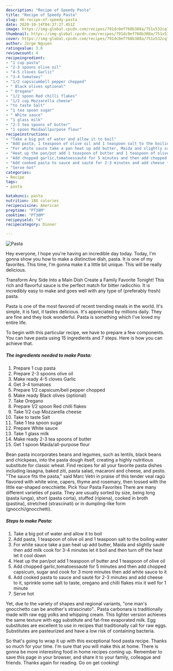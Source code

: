 ```yaml
---
description: "Recipe of Speedy Pasta"
title: "Recipe of Speedy Pasta"
slug: 46-recipe-of-speedy-pasta
date: 2020-10-14T04:37:27.451Z
image: https://img-global.cpcdn.com/recipes/791dc0ef768b388a/751x532cq70/pasta-recipe-main-photo.jpg
thumbnail: https://img-global.cpcdn.com/recipes/791dc0ef768b388a/751x532cq70/pasta-recipe-main-photo.jpg
cover: https://img-global.cpcdn.com/recipes/791dc0ef768b388a/751x532cq70/pasta-recipe-main-photo.jpg
author: Jorge Nguyen
ratingvalue: 3.6
reviewcount: 4
recipeingredient:
- "1 cup pasta"
- "2-3 spoons olive oil"
- "4-5 cloves Garlic"
- "3-4 tomatoes"
- "1/2 capsicumbell pepper chopped"
- " Black olives optional"
- " Oregano"
- "1/2 spoon Red chilli flakes"
- "1/2 cup Mozzarella cheese"
- "to taste Salt"
- "1 tea spoon sugar"
- " White sauce"
- "1 glass milk"
- "2-3 tea spoons of butter"
- "1 spoon Maidaallpurpose flour"
recipeinstructions:
- "Take a big pot of water and allow it to boil"
- "Add pasta, 1 teaspoon of olive oil and 1 teaspoon salt to the boiling water"
- "For white sauce take a pan heat up add butter, Maida and slightly sauté then add milk cook for 3-4 minutes let it boil and then turn off the heat let it cool down"
- "Heat up the pan/pot add 1 teaspoon of butter and 1 teaspoon of olive oil"
- "Add chopped garlic,tomatoessauté for 5 minutes and then add chopped capsicum, sugar and cook for 3 more minutes then add white sauce to it"
- "Add cooked pasta to sauce and sauté for 2-3 minutes and add cheese to it, sprinkle some salt to taste, oregano and chilli flakes mix it well for 1 minute"
- "Serve hot"
categories:
- Recipe
tags:
- pasta

katakunci: pasta 
nutrition: 188 calories
recipecuisine: American
preptime: "PT38M"
cooktime: "PT38M"
recipeyield: "4"
recipecategory: Dinner

---
```



![Pasta](https://img-global.cpcdn.com/recipes/791dc0ef768b388a/751x532cq70/pasta-recipe-main-photo.jpg)

Hey everyone, I hope you're having an incredible day today. Today, I'm gonna show you how to make a distinctive dish, pasta. It is one of my favorites. This time, I'm gonna make it a little bit unique. This will be really delicious.

Transform Any Side Into a Main Dish Create a Family Favorite Tonight! This rich and flavorful sauce is the perfect match for bitter radicchio. It is incredibly easy to make and goes well with any type of (preferably fresh) pasta.

Pasta is one of the most favored of recent trending meals in the world. It's simple, it is fast, it tastes delicious. It's appreciated by millions daily. They are fine and they look wonderful. Pasta is something which I've loved my entire life.


To begin with this particular recipe, we have to prepare a few components. You can have pasta using 15 ingredients and 7 steps. Here is how you can achieve that.

<!--inarticleads1-->

##### The ingredients needed to make Pasta:

1. Prepare 1 cup pasta
1. Prepare 2-3 spoons olive oil
1. Make ready 4-5 cloves Garlic
1. Get 3-4 tomatoes
1. Prepare 1/2 capsicum/bell pepper chopped
1. Make ready  Black olives (optional)
1. Take  Oregano
1. Prepare 1/2 spoon Red chilli flakes
1. Take 1/2 cup Mozzarella cheese
1. Take to taste Salt
1. Take 1 tea spoon sugar
1. Prepare  White sauce
1. Take 1 glass milk
1. Make ready 2-3 tea spoons of butter
1. Get 1 spoon Maida/all-purpose flour


Bean pasta incorporates beans and legumes, such as lentils, black beans and chickpeas, into the pasta dough itself, creating a highly nutritious substitute for classic wheat. Find recipes for all your favorite pasta dishes including lasagna, baked ziti, pasta salad, macaroni and cheese, and pesto. &#34;The sauce fits the pasta,&#34; said Marc Vetri in praise of this tender veal ragù flavored with white wine, capers, thyme and rosemary, then tossed with the little ear-shaped orecchiette. Pick Your Pasta Favorites There are many different varieties of pasta. They are usually sorted by size, being long (pasta lunga), short (pasta corta), stuffed (ripiena), cooked in broth (pastina), stretched (strascinati) or in dumpling-like form (gnocchi/gnocchetti). 

<!--inarticleads2-->

##### Steps to make Pasta:

1. Take a big pot of water and allow it to boil
1. Add pasta, 1 teaspoon of olive oil and 1 teaspoon salt to the boiling water
1. For white sauce take a pan heat up add butter, Maida and slightly sauté then add milk cook for 3-4 minutes let it boil and then turn off the heat let it cool down
1. Heat up the pan/pot add 1 teaspoon of butter and 1 teaspoon of olive oil
1. Add chopped garlic,tomatoessauté for 5 minutes and then add chopped capsicum, sugar and cook for 3 more minutes then add white sauce to it
1. Add cooked pasta to sauce and sauté for 2-3 minutes and add cheese to it, sprinkle some salt to taste, oregano and chilli flakes mix it well for 1 minute
1. Serve hot


Yet, due to the variety of shapes and regional variants, &#34;one man&#39;s gnocchetto can be another&#39;s strascinato&#34;.. Pasta carbonara is traditionally made with raw egg yolks and whipping cream. This lighter version achieves the same texture with egg substitute and fat-free evaporated milk. Egg substitutes are excellent to use in recipes that traditionally call for raw eggs. Substitutes are pasteurized and have a low risk of containing bacteria. 

So that's going to wrap it up with this exceptional food pasta recipe. Thanks so much for your time. I'm sure that you will make this at home. There is gonna be more interesting food in home recipes coming up. Remember to save this page in your browser, and share it to your family, colleague and friends. Thanks again for reading. Go on get cooking!

